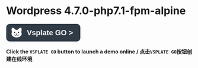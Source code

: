 # Wordpress 4.7.0-php7.1-fpm-alpine

<a href="https://www.vsplate.com/?docker-compose=https://github.com/vsplate/dcenvs/wordpress/4.7.0-php7.1-fpm-alpine"><img alt="VSPLATE GO" src="https://raw.githubusercontent.com/vsplate/images/master/vsgo_btn.png" width="200px"></a>

**Click the `VSPLATE GO` button to launch a demo online / 点击`VSPLATE GO`按钮创建在线环境**
